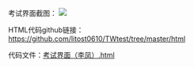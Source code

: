 考试界面截图：
![](https://s3.cn-north-1.amazonaws.com.cn/tws-upload/images/1551081897638-6a8b5fb8-7dce-45b3-b97c-97a831d7d136.jpg)

HTML代码github链接：https://github.com/litost0610/TWtest/tree/master/html

代码文件：[考试界面（李凤）.html](https://s3.cn-north-1.amazonaws.com.cn/tws-upload/images/1551082296300-6cc60129-83a4-46b8-bae3-48b4ca6c3765.html)
